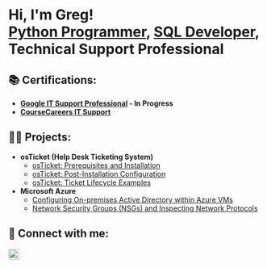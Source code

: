 <h1>Hi, I'm Greg! <br/><a href="https://github.com/gj2257">Python Programmer</a>, <a href="https://www.linkedin.com/in/gregory-james-bb5883231/">SQL Developer</a>, Technical Support Professional

<h2>📚 Certifications:</h2>

- <b>[Google IT Support Professional](https://coursera.org/professional-certificates/google-it-support) - In Progress</b>
- <b>[CourseCareers IT Support](https://coursecareers.com/explore/it)</b>

<h2>👨‍💻 Projects:</h2>

- <b>osTicket (Help Desk Ticketing System)</b>
  - [osTicket: Prerequisites and Installation](https://github.com/gregjames1/gregjames1/tree/osTicket)
  - [osTicket: Post-Installation Configuration](https://github.com/)
  - [osTicket: Ticket Lifecycle Examples](https://github.com/)
- <b>Microsoft Azure</b>
  - [Configuring On-premises Active Directory within Azure VMs](https://github.com/)
  - [Network Security Groups (NSGs) and Inspecting Network Protocols](https://github.com/)


<h2>🤳 Connect with me:</h2>

[<img align="left" alt="Gregory James | LinkedIn" width="22px" src="https://cdn.jsdelivr.net/npm/simple-icons@v3/icons/linkedin.svg" />][linkedin]  

[linkedin]: https://www.linkedin.com/in/gregory-james-bb5883231/
